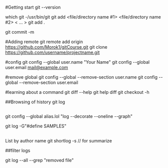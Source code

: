 #Getting start
git --version

which git  -/usr/bin/git
git add <file/directory name #1> <file/directory name #2> < ... >
git add .

git commit -m

#Adding remote
git remote add origin https://github.com/Morok1/gitCourse.git
git clone https://github.com/username/projectname.git

#config
git config --global user.name "Your Name"
git config --global user.email mail@example.com

#remove global
git config --global --remove-section user.name
git config --global --remove-section user.email

#learning about a command
git diff --help
git help diff
git checkout -h

##Browsing of history 
git log

##
git config --global alias.lol "log --decorate --oneline --graph"

 git log -G"#define SAMPLES"
 
 ##
List by author name
git shortlog -s // for summarize


##filter logs

git log --all --grep "removed file"


 





